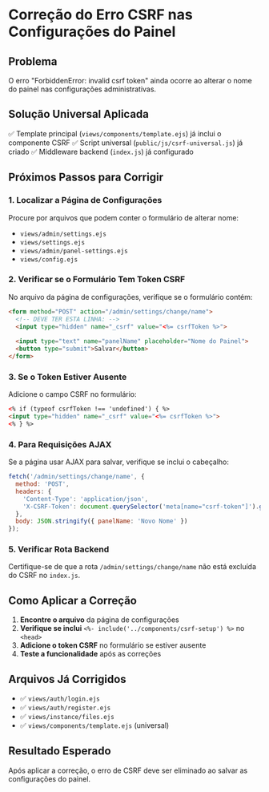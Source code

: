 # Correção do Erro CSRF nas Configurações do Painel

## Problema
O erro "ForbiddenError: invalid csrf token" ainda ocorre ao alterar o nome do painel nas configurações administrativas.

## Solução Universal Aplicada
✅ Template principal (`views/components/template.ejs`) já inclui o componente CSRF
✅ Script universal (`public/js/csrf-universal.js`) já criado
✅ Middleware backend (`index.js`) já configurado

## Próximos Passos para Corrigir

### 1. Localizar a Página de Configurações
Procure por arquivos que podem conter o formulário de alterar nome:
- `views/admin/settings.ejs`
- `views/settings.ejs`
- `views/admin/panel-settings.ejs`
- `views/config.ejs`

### 2. Verificar se o Formulário Tem Token CSRF
No arquivo da página de configurações, verifique se o formulário contém:

```html
<form method="POST" action="/admin/settings/change/name">
  <!-- DEVE TER ESTA LINHA: -->
  <input type="hidden" name="_csrf" value="<%= csrfToken %>">
  
  <input type="text" name="panelName" placeholder="Nome do Painel">
  <button type="submit">Salvar</button>
</form>
```

### 3. Se o Token Estiver Ausente
Adicione o campo CSRF no formulário:

```html
<% if (typeof csrfToken !== 'undefined') { %>
<input type="hidden" name="_csrf" value="<%= csrfToken %>">
<% } %>
```

### 4. Para Requisições AJAX
Se a página usar AJAX para salvar, verifique se inclui o cabeçalho:

```javascript
fetch('/admin/settings/change/name', {
  method: 'POST',
  headers: {
    'Content-Type': 'application/json',
    'X-CSRF-Token': document.querySelector('meta[name="csrf-token"]').getAttribute('content')
  },
  body: JSON.stringify({ panelName: 'Novo Nome' })
});
```

### 5. Verificar Rota Backend
Certifique-se de que a rota `/admin/settings/change/name` não está excluída do CSRF no `index.js`.

## Como Aplicar a Correção

1. **Encontre o arquivo** da página de configurações
2. **Verifique se inclui** `<%- include('../components/csrf-setup') %>` no `<head>`
3. **Adicione o token CSRF** no formulário se estiver ausente
4. **Teste a funcionalidade** após as correções

## Arquivos Já Corrigidos
- ✅ `views/auth/login.ejs`
- ✅ `views/auth/register.ejs`
- ✅ `views/instance/files.ejs`
- ✅ `views/components/template.ejs` (universal)

## Resultado Esperado
Após aplicar a correção, o erro de CSRF deve ser eliminado ao salvar as configurações do painel.